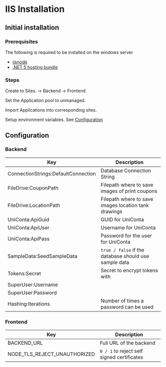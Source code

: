 # IIS Installation

## Initial installation

### Prerequisites

The following is required to be installed on the windows server

- [iisnode](https://github.com/Azure/iisnode)
- [.NET 5 hosting bundle](https://dotnet.microsoft.com/download/dotnet/5.0)

### Steps

Create to Sites.
-> Backend
-> Frontend

Set the Application pool to unmanaged.

Import Applications into corresponding sites.

Setup environment variables. See [Configuration](#Configuration)

## Configuration

### Backend

| Key                                 | Description                                           |
| ----------------------------------- | ----------------------------------------------------- |
| ConnectionStrings:DefaultConnection | Database Connection String                            |
| FileDrive:CouponPath                | Filepath where to save images of print coupons        |
| FileDrive:LocationPath              | Filepath where to save images location tank drawings  |
| UniConta:ApiGuid                    | GUID for UniConta                                     |
| UniConta:ApiUser                    | Username for UniConta                                 |
| UniConta:ApiPass                    | Password for the user for UniConta                    |
| SampleData:SeedSampleData           | `true / false` if the database should use sample data |
| Tokens:Secret                       | Secret to encrypt tokens with                         |
| SuperUser:Username                  |                                                       |
| SuperUser:Password                  |                                                       |
| Hashing:Iterations                  | Number of times a password can be used                |

### Frontend

| Key                          | Description                                |
| ---------------------------- | ------------------------------------------ |
| BACKEND_URL                  | Full URL of the backend                    |
| NODE_TLS_REJECT_UNAUTHORIZED | `0 / 1` to reject self signed certificates |
